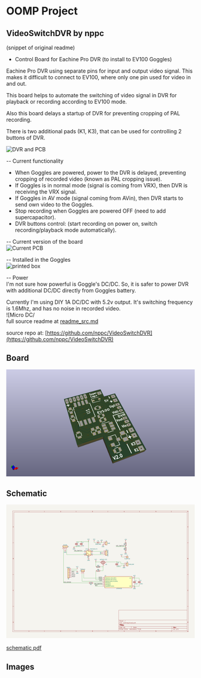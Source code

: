 # OOMP Project  
## VideoSwitchDVR  by nppc  
  
(snippet of original readme)  
  
- Control Board for Eachine Pro DVR (to install to EV100 Goggles)  
  
Eachine Pro DVR using separate pins for input and output video signal. This makes it difficult to connect to EV100, where only one pin used for video in and out.  
  
This board helps to automate the switching of video signal in DVR for playback or recording according to EV100 mode.  
  
Also this board delays a startup of DVR for preventing cropping of PAL recording.  
  
There is two additional pads (K1, K3), that can be used for controlling 2 buttons of DVR.  
  
![DVR and PCB](Images/EachineProDVR_fit.jpg)  
  
-- Current functionality  
- When Goggles are powered, power to the DVR is delayed, preventing cropping of recorded video (known as PAL cropping issue).  
- If Goggles is in normal mode (signal is coming from VRX), then DVR is receiving the VRX signal.  
- If Goggles in AV mode (signal coming from AVin), then DVR starts to send own video to the Goggles.  
- Stop recording when Goggles are powered OFF (need to add supercapacitor).  
- DVR buttons control: (start recording on power on, switch recording/playback mode automatically).  
  
-- Current version of the board  
![Current PCB](Images/PrototypePCB.jpg)  
  
-- Installed in the Goggles  
![printed box](Images/Case.jpg)  
  
-- Power  
I'm not sure how powerful is Goggle's DC/DC. So, it is safer to power DVR with additional DC/DC directly from Goggles battery.  
  
Currently I'm using DIY 1A DC/DC with 5.2v output. It's switching frequency is 1.6Mhz, and has no noise in recorded video.  
![Micro DC/  
  full source readme at [readme_src.md](readme_src.md)  
  
source repo at: [https://github.com/nppc/VideoSwitchDVR](https://github.com/nppc/VideoSwitchDVR)  
## Board  
  
[![working_3d.png](working_3d_600.png)](working_3d.png)  
## Schematic  
  
[![working_schematic.png](working_schematic_600.png)](working_schematic.png)  
  
[schematic pdf](working_schematic.pdf)  
## Images  
